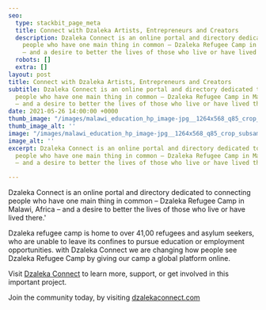 ```yaml
---
seo:
  type: stackbit_page_meta
  title: Connect with Dzaleka Artists, Entrepreneurs and Creators
  description: Dzaleka Connect is an online portal and directory dedicated to connecting
    people who have one main thing in common – Dzaleka Refugee Camp in Malawi, Africa
    – and a desire to better the lives of those who live or have lived there.'
  robots: []
  extra: []
layout: post
title: Connect with Dzaleka Artists, Entrepreneurs and Creators
subtitle: Dzaleka Connect is an online portal and directory dedicated to connecting
  people who have one main thing in common – Dzaleka Refugee Camp in Malawi, Africa
  – and a desire to better the lives of those who live or have lived there.'
date: 2021-05-26 14:00:00 +0000
thumb_image: "/images/malawi_education_hp_image-jpg__1264x568_q85_crop_subsampling-2.jpg"
thumb_image_alt: ''
image: "/images/malawi_education_hp_image-jpg__1264x568_q85_crop_subsampling-2.jpg"
image_alt: ''
excerpt: Dzaleka Connect is an online portal and directory dedicated to connecting
  people who have one main thing in common – Dzaleka Refugee Camp in Malawi, Africa
  – and a desire to better the lives of those who live or have lived there.'

---
```

Dzaleka Connect is an online portal and directory dedicated to connecting people who have one main thing in common – Dzaleka Refugee Camp in Malawi, Africa – and a desire to better the lives of those who live or have lived there.'

Dzaleka refugee camp is home to over 41,00 refugees and asylum seekers, who are unable to leave its confines to pursue education or employment opportunities. with Dzaleka Connect we are changing how people see Dzaleka Refugee Camp by giving our camp a global platform online.

Visit [Dzaleka Connect](https://dzalekaconnect.com/) to learn more, support, or get involved in this important project.

Join the community today, by visiting [dzalekaconnect.com](http://my.dzalekaconnect.com/)